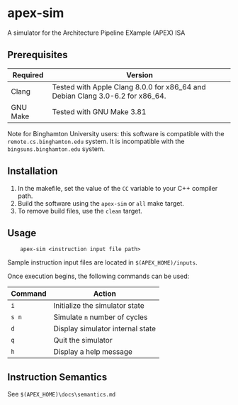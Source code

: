 # apex-sim
A simulator for the Architecture Pipeline EXample (APEX) ISA

## Prerequisites
| Required | Version |
|----------|---------|
| Clang    | Tested with Apple Clang 8.0.0 for x86_64 and Debian Clang 3.0-6.2 for x86_64.|
| GNU Make | Tested with GNU Make 3.81 |

Note for Binghamton University users: this software is compatible with the `remote.cs.binghamton.edu` system. It is incompatible with the `bingsuns.binghamton.edu` system.

## Installation

1. In the makefile, set the value of the `CC` variable to your C++ compiler path.
2. Build the software using the `apex-sim` or `all` make target.
3. To remove build files, use the `clean` target.

## Usage
        apex-sim <instruction input file path>

Sample instruction input files are located in `$(APEX_HOME)/inputs`.

Once execution begins, the following commands can be used:

| Command | Action                           |
|---------|----------------------------------|
| `i`     | Initialize the simulator state   |
| `s n`   | Simulate `n` number of cycles    |
| `d`     | Display simulator internal state |
| `q`     | Quit the simulator               |
| `h`     | Display a help message           |

## Instruction Semantics
See `$(APEX_HOME)\docs\semantics.md`
